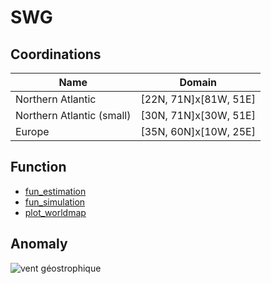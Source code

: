 # SWG

## Coordinations
| Name              | Domain                |
| ----------------- | --------------------- |
| Northern Atlantic | [22N, 71N]x[81W, 51E] |
| Northern Atlantic (small) | [30N, 71N]x[30W, 51E] |
| Europe            | [35N, 60N]x[10W, 25E] |



## Function
- [fun_estimation](https://github.com/cfcforever/SWG/blob/master/function/fun_estimation_t2m.R)
- [fun_simulation](https://github.com/cfcforever/SWG/blob/master/function/fun_simulation_t2m.R)
- [plot_worldmap](https://github.com/cfcforever/SWG/blob/master/function/plot_worldmap.R)

## Anomaly 
![vent géostrophique](https://fr.cdn.v5.futura-sciences.com/buildsv6/images/largeoriginal/a/f/1/af18361c78_50084207_vent-geostrophique.jpg)
